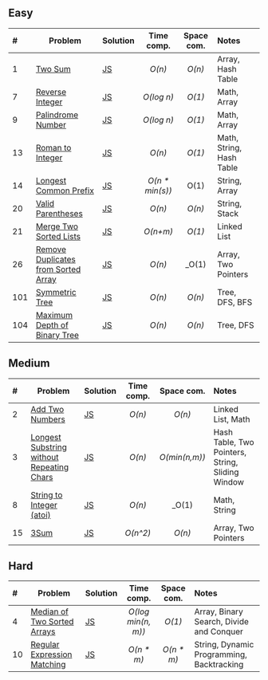 ## Easy

| #    | Problem                                                                                                   | Solution                                   |   Time comp.    | Space com. | Notes                    |
| :--- | --------------------------------------------------------------------------------------------------------- | :----------------------------------------- | :-------------: | :--------: | :----------------------- |
| 1    | [Two Sum](https://leetcode.com/problems/two-sum/)                                                         | [JS](js/two-sum.js)                        |     _O(n)_      |   _O(n)_   | Array, Hash Table        |
| 7    | [Reverse Integer](https://leetcode.com/problems/reverse-integer/)                                         | [JS](js/reverse-integer.js)                |   _O(log n)_    |   _O(1)_   | Math, Array              |
| 9    | [Palindrome Number](https://leetcode.com/problems/palindrome-number/)                                     | [JS](js/palindrome-number.js)              |   _O(log n)_    |   _O(1)_   | Math, Array              |
| 13   | [Roman to Integer](https://leetcode.com/problems/roman-to-integer/)                                       | [JS](js/roman-to-integer.js)               |     _O(n)_      |   _O(1)_   | Math, String, Hash Table |
| 14   | [Longest Common Prefix](https://leetcode.com/problems/longest-common-prefix/)                             | [JS](js/longest-common-prefix.js)          | _O(n * min(s))_ |    O(1)    | String, Array            |
| 20   | [Valid Parentheses](https://leetcode.com/problems/valid-parentheses/)                                     | [JS](js/valid-parentheses.js)              |     _O(n)_      |   _O(n)_   | String, Stack            |
| 21   | [Merge Two Sorted Lists](https://leetcode.com/problems/merge-two-sorted-lists/)                           | [JS](js/merge-two-sorted-lists.js)         |    _O(n+m)_     |   _O(1)_   | Linked List              |
| 26   | [Remove Duplicates from Sorted Array](https://leetcode.com/problems/remove-duplicates-from-sorted-array/) | [JS](js/remove-duplicates-sorted-array.js) |     _O(n)_      |   _O(1)    | Array, Two Pointers      |
| 101  | [Symmetric Tree](https://leetcode.com/problems/symmetric-tree/)                                           | [JS](js/symmetric-tree.js)                 |     _O(n)_      |   _O(n)_   | Tree, DFS, BFS           |
| 104  | [Maximum Depth of Binary Tree](https://leetcode.com/problems/maximum-depth-of-binary-tree/)               | [JS](js/max-depth-binary-tree.js)          |     _O(n)_      |   _O(n)_   | Tree, DFS                |


## Medium

| #    | Problem                                                                                                                    | Solution                                              | Time comp. |  Space com.   | Notes                                            |
| :--- | -------------------------------------------------------------------------------------------------------------------------- | :---------------------------------------------------- | :--------: | :-----------: | :----------------------------------------------- |
| 2    | [Add Two Numbers](https://leetcode.com/problems/add-two-numbers/)                                                          | [JS](js/add-two-numbers.js)                           |   _O(n)_   |    _O(n)_     | Linked List, Math                                |
| 3    | [Longest Substring without Repeating Chars](https://leetcode.com/problems/longest-substring-without-repeating-characters/) | [JS](js/longest-substring-without-repeating-chars.js) |   _O(n)_   | _O(min(n,m))_ | Hash Table, Two Pointers, String, Sliding Window |
| 8    | [String to Integer (atoi)](https://leetcode.com/problems/string-to-integer-atoi/)                                          | [JS](js/string-to-integer-atoi.js)                    |   _O(n)_   |     _O(1)     | Math, String                                     |
| 15   | [3Sum](https://leetcode.com/problems/3sum/)                                                                                | [JS](js/3sum.js)                                      |  _O(n^2)_  |    _O(n)_     | Array, Two Pointers                              |


## Hard

| #    | Problem                                                                                   | Solution                                |     Time comp.     | Space com. | Notes                                     |
| :--- | ----------------------------------------------------------------------------------------- | :-------------------------------------- | :----------------: | :--------: | :---------------------------------------- |
| 4    | [Median of Two Sorted Arrays](https://leetcode.com/problems/median-of-two-sorted-arrays/) | [JS](js/median-two-sorted-arrays.js)    | _O(log min(n, m))_ |   _O(1)_   | Array, Binary Search, Divide and Conquer  |
| 10   | [Regular Expression Matching](https://leetcode.com/problems/regular-expression-matching/) | [JS](js/regular-expression-matching.js) |     _O(n * m)_     | _O(n * m)_ | String, Dynamic Programming, Backtracking |